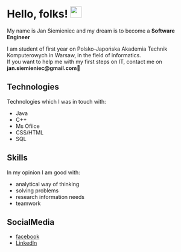 # Hello, folks! <img src="https://raw.githubusercontent.com/MartinHeinz/MartinHeinz/master/wave.gif" width="30px">
<p>My name is Jan Siemieniec and my dream is to become a <strong>Software Engineer</strong></p> 
I am student of first year on Polsko-Japońska Akademia Technik Komputerowych in Warsaw, in the field of informatics. <br>
If you want to help me with my first steps on IT, contact me on <b>jan.siemieniec@gmail.com</b>&#128591;



## Technologies
Technologies which I was in touch with:
* Java
* C++
* Ms Ofiice
* CSS/HTML
* SQL


## Skills
In my opinion I am good with:
* analytical way of thinking
* solving problems
* research information needs
* teamwork

## SocialMedia
* <a href="https://www.facebook.com/jan.siemieniec/">facebook</a>
* <a href="https://www.linkedin.com/in/jan-siemieniec-b4776920a/">LinkedIn</a>

